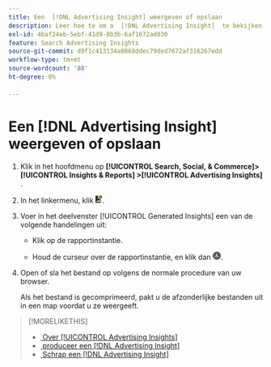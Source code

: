 ```yaml
---
title: Een  [!DNL Advertising Insight] weergeven of opslaan
description: Leer hoe te om a  [!DNL Advertising Insight]  te bekijken en het te bewaren aan een dossier.
exl-id: 4baf24eb-5ebf-41d9-8b3b-6af1672ad030
feature: Search Advertising Insights
source-git-commit: d0f1c413134a0868ddec79ded7672af316267edd
workflow-type: tm+mt
source-wordcount: '88'
ht-degree: 0%

---
```


# Een [!DNL Advertising Insight] weergeven of opslaan

1. Klik in het hoofdmenu op **[!UICONTROL Search, Social, & Commerce]> [!UICONTROL Insights & Reports] >[!UICONTROL Advertising Insights]** .

2. In het linkermenu, klik ![&#x200B; Rapporten &#x200B;](/help/search-social-commerce/assets/insight-reports.png " Rapporten ").

3. Voer in het deelvenster [!UICONTROL Generated Insights] een van de volgende handelingen uit:

   * Klik op de rapportinstantie.

   * Houd de curseur over de rapportinstantie, en klik dan ![&#x200B; Download &#x200B;](/help/search-social-commerce/assets/insight-download.png " ").

4. Open of sla het bestand op volgens de normale procedure van uw browser.

   Als het bestand is gecomprimeerd, pakt u de afzonderlijke bestanden uit in een map voordat u ze weergeeft.

>[!MORELIKETHIS]
>
>* [&#x200B; Over [!UICONTROL Advertising Insights]](insight-about.md)
>* [&#x200B; produceer een  [!DNL Advertising Insight]](insight-generate.md)
>* [&#x200B; Schrap een  [!DNL Advertising Insight]](insight-delete.md)
